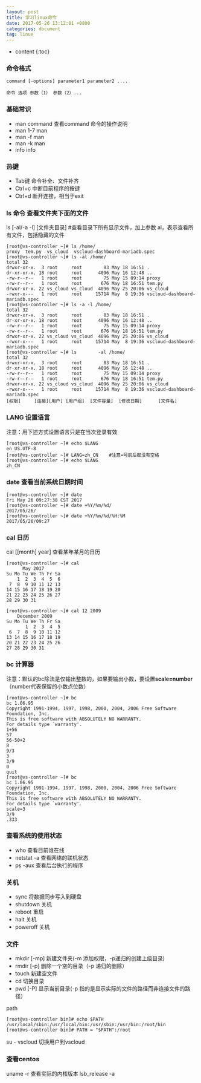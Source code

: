 ```yaml
---
layout: post
title: 学习linux命令
date: 2017-05-26 13:12:01 +0800
categories: document
tag: linux
---
```


* content
{:toc}

### 命令格式


    command [-options] parameter1 parameter2 ....

    命令 选项 参数（1） 参数（2）...

### 基础常识

+ man command  查看command 命令的操作说明
+ man 1-7 man
+ man -f man
+ man -k man
+ info info

### 热键

+ Tab键   命令补全、文件补齐
+ Ctrl+c  中断目前程序的按键
+ Ctrl+d  断开连接，相当于exit

### ls 命令  查看文件夹下面的文件


ls  [-al/-a -l] [文件夹目录]  #查看目录下所有显示文件，加上参数 al，表示查看所有文件，包括隐藏的文件

    [root@vs-controller ~]# ls /home/
    proxy  tem.py  vs_cloud  vscloud-dashboard-mariadb.spec
    [root@vs-controller ~]# ls -al /home/
    total 32
    drwxr-xr-x.  3 root     root        83 May 18 16:51 .
    dr-xr-xr-x. 18 root     root      4096 May 16 12:48 ..
    -rw-r--r--   1 root     root        75 May 15 09:14 proxy
    -rw-r--r--   1 root     root       676 May 18 16:51 tem.py
    drwxr-xr-x. 22 vs_cloud vs_cloud  4096 May 25 20:06 vs_cloud
    -rwxr-x---   1 root     root     15714 May  8 19:36 vscloud-dashboard-mariadb.spec
    [root@vs-controller ~]# ls -a -l /home/
    total 32
    drwxr-xr-x.  3 root     root        83 May 18 16:51 .
    dr-xr-xr-x. 18 root     root      4096 May 16 12:48 ..
    -rw-r--r--   1 root     root        75 May 15 09:14 proxy
    -rw-r--r--   1 root     root       676 May 18 16:51 tem.py
    drwxr-xr-x. 22 vs_cloud vs_cloud  4096 May 25 20:06 vs_cloud
    -rwxr-x---   1 root     root     15714 May  8 19:36 vscloud-dashboard-mariadb.spec
    [root@vs-controller ~]# ls        -al /home/
    total 32
    drwxr-xr-x.  3 root     root        83 May 18 16:51 .
    dr-xr-xr-x. 18 root     root      4096 May 16 12:48 ..
    -rw-r--r--   1 root     root        75 May 15 09:14 proxy
    -rw-r--r--   1 root     root       676 May 18 16:51 tem.py
    drwxr-xr-x. 22 vs_cloud vs_cloud  4096 May 25 20:06 vs_cloud
    -rwxr-x---   1 root     root     15714 May  8 19:36 vscloud-dashboard-mariadb.spec
    [权限]     [连接][用户] [用户组]  [文件容量]  [修改日期]      [文件名]

### LANG  设置语言

注意：用下述方式设置语言只是在当次登录有效

    [root@vs-controller ~]# echo $LANG
    en_US.UTF-8
    [root@vs-controller ~]# LANG=zh_CN    #注意=号前后都没有空格
    [root@vs-controller ~]# echo $LANG
    zh_CN

### date 查看当前系统日期时间

    [root@vs-controller ~]# date
    Fri May 26 09:27:38 CST 2017
    [root@vs-controller ~]# date +%Y/%m/%d/
    2017/05/26/
    [root@vs-controller ~]# date +%Y/%m/%d/%H:%M
    2017/05/26/09:27

### cal 日历

cal [[month] year]   查看某年某月的日历

    [root@vs-controller ~]# cal
          May 2017
    Su Mo Tu We Th Fr Sa
        1  2  3  4  5  6
     7  8  9 10 11 12 13
    14 15 16 17 18 19 20
    21 22 23 24 25 26 27
    28 29 30 31

    [root@vs-controller ~]# cal 12 2009
        December 2009
    Su Mo Tu We Th Fr Sa
           1  2  3  4  5
     6  7  8  9 10 11 12
    13 14 15 16 17 18 19
    20 21 22 23 24 25 26
    27 28 29 30 31

### bc  计算器

注意：默认的bc除法是仅输出整数的，如果要输出小数，要设置**scale=number**（number代表保留的小数点位数）

    [root@vs-controller ~]# bc
    bc 1.06.95
    Copyright 1991-1994, 1997, 1998, 2000, 2004, 2006 Free Software Foundation, Inc.
    This is free software with ABSOLUTELY NO WARRANTY.
    For details type `warranty'.
    1+56
    57
    56-50+2
    8
    9/3
    3
    3/9
    0
    quit
    [root@vs-controller ~]# bc
    bc 1.06.95
    Copyright 1991-1994, 1997, 1998, 2000, 2004, 2006 Free Software Foundation, Inc.
    This is free software with ABSOLUTELY NO WARRANTY.
    For details type `warranty'.
    scale=3
    3/9
    .333

### 查看系统的使用状态

+ who 查看目前谁在线
+ netstat -a 查看网络的联机状态
+ ps -aux 查看后台执行的程序

### 关机
+ sync 将数据同步写入到硬盘
+ shutdown 关机
+ reboot   重启
+ halt     关机
+ poweroff  关机


### 文件

* mkdir [-mp]  新建文件夹(-m 添加权限，-p递归的创建上级目录)
* rmdir [-p] 删除一个空的目录（-p 递归的删除）
* touch  新建空文件
* cd   切换目录
* pwd [-P] 显示当前目录(-p 指的是显示实际的文件的路径而非连接文件的路径）

path

    [root@vs-controller bin]# echo $PATH
    /usr/local/sbin:/usr/local/bin:/usr/sbin:/usr/bin:/root/bin
    [root@vs-controller bin]# PATH = "$PATH":/root


su - vscloud 切换用户到vscloud

### 查看centos

uname -r 查看实际的内核版本
lsb_release -a





